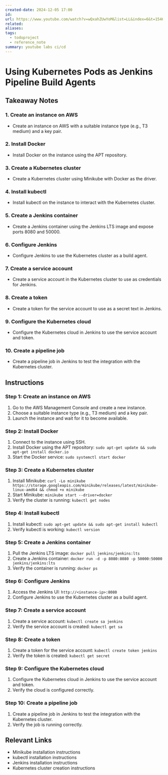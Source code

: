 ```yaml
---
created-date: 2024-12-05 17:00
id: 
url: https://www.youtube.com/watch?v=wQxahZUwYoM&list=LL&index=6&t=1546s
related: 
aliases: 
tags:
  - todoproject
  - reference_note
summary: youtube labs ci/cd
---
```

# **Using Kubernetes Pods as Jenkins Pipeline Build Agents**

## **Takeaway Notes**

### 1. Create an instance on AWS

- Create an instance on AWS with a suitable instance type (e.g., T3 medium) and a key pair.

### 2. Install Docker

- Install Docker on the instance using the APT repository.

### 3. Create a Kubernetes cluster

- Create a Kubernetes cluster using Minikube with Docker as the driver.

### 4. Install kubectl

- Install kubectl on the instance to interact with the Kubernetes cluster.

### 5. Create a Jenkins container

- Create a Jenkins container using the Jenkins LTS image and expose ports 8080 and 50000.

### 6. Configure Jenkins

- Configure Jenkins to use the Kubernetes cluster as a build agent.

### 7. Create a service account

- Create a service account in the Kubernetes cluster to use as credentials for Jenkins.

### 8. Create a token

- Create a token for the service account to use as a secret text in Jenkins.

### 9. Configure the Kubernetes cloud

- Configure the Kubernetes cloud in Jenkins to use the service account and token.

### 10. Create a pipeline job

- Create a pipeline job in Jenkins to test the integration with the Kubernetes cluster.

## **Instructions**

### Step 1: Create an instance on AWS

1. Go to the AWS Management Console and create a new instance.
2. Choose a suitable instance type (e.g., T3 medium) and a key pair.
3. Launch the instance and wait for it to become available.

### Step 2: Install Docker

1. Connect to the instance using SSH.
2. Install Docker using the APT repository: `sudo apt-get update && sudo apt-get install docker.io`
3. Start the Docker service: `sudo systemctl start docker`

### Step 3: Create a Kubernetes cluster

1. Install Minikube: `curl -Lo minikube https://storage.googleapis.com/minikube/releases/latest/minikube-linux-amd64 && chmod +x minikube`
2. Start Minikube: `minikube start --driver=docker`
3. Verify the cluster is running: `kubectl get nodes`

### Step 4: Install kubectl

1. Install kubectl: `sudo apt-get update && sudo apt-get install kubectl`
2. Verify kubectl is working: `kubectl version`

### Step 5: Create a Jenkins container

1. Pull the Jenkins LTS image: `docker pull jenkins/jenkins:lts`
2. Create a Jenkins container: `docker run -d -p 8080:8080 -p 50000:50000 jenkins/jenkins:lts`
3. Verify the container is running: `docker ps`

### Step 6: Configure Jenkins

1. Access the Jenkins UI: `http://<instance-ip>:8080`
2. Configure Jenkins to use the Kubernetes cluster as a build agent.

### Step 7: Create a service account

1. Create a service account: `kubectl create sa jenkins`
2. Verify the service account is created: `kubectl get sa`

### Step 8: Create a token

1. Create a token for the service account: `kubectl create token jenkins`
2. Verify the token is created: `kubectl get secret`

### Step 9: Configure the Kubernetes cloud

1. Configure the Kubernetes cloud in Jenkins to use the service account and token.
2. Verify the cloud is configured correctly.

### Step 10: Create a pipeline job

1. Create a pipeline job in Jenkins to test the integration with the Kubernetes cluster.
2. Verify the job is running correctly.

## **Relevant Links**

- Minikube installation instructions
- kubectl installation instructions
- Jenkins installation instructions
- Kubernetes cluster creation instructions